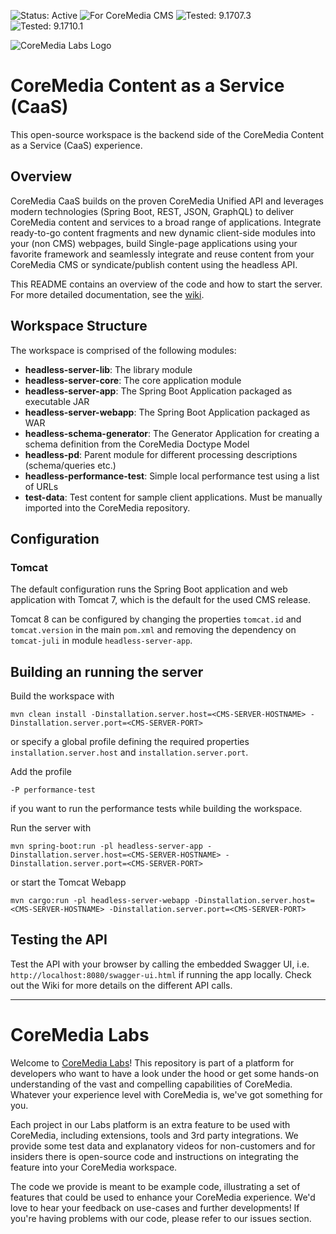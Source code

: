 ![Status: Active](https://documentation.coremedia.com/badges/badge_status_active.png "Status: Active")
![For CoreMedia CMS](https://documentation.coremedia.com/badges/badge_coremedia_cms.png "For CoreMedia CMS")
![Tested: 9.1707.3](https://documentation.coremedia.com/badges/badge_tested_coremedia_9-1707-3.png "Tested: 9.1707.3")
![Tested: 9.1710.1](https://documentation.coremedia.com/badges/badge_tested_coremedia_9-1710-1.png "Tested: 9.1710.1")

![CoreMedia Labs Logo](https://documentation.coremedia.com/badges/banner_coremedia_labs_wide.png "CoreMedia Labs Logo Title Text")


# CoreMedia Content as a Service (CaaS)

This open-source workspace is the backend side of the CoreMedia Content as a Service (CaaS) experience.

## Overview

CoreMedia CaaS builds on the proven CoreMedia Unified API and leverages modern technologies (Spring Boot, REST, JSON, GraphQL) to deliver CoreMedia content and services to a broad range of applications.
Integrate ready-to-go content fragments and new dynamic client-side modules into your (non CMS) webpages, build Single-page applications using your favorite framework and seamlessly integrate and reuse content from your CoreMedia CMS or syndicate/publish content using the headless API.

This README contains an overview of the code and how to start the server. For more detailed documentation, see the [wiki](https://github.com/CoreMedia/coremedia-headless-server/wiki). 


## Workspace Structure

The workspace is comprised of the following modules:
* **headless-server-lib**: The library module
* **headless-server-core**: The core application module
* **headless-server-app**: The Spring Boot Application packaged as executable JAR
* **headless-server-webapp**: The Spring Boot Application packaged as WAR
* **headless-schema-generator**: The Generator Application for creating a schema definition from the CoreMedia Doctype Model
* **headless-pd**: Parent module for different processing descriptions (schema/queries etc.)
* **headless-performance-test**: Simple local performance test using a list of URLs
* **test-data**: Test content for sample client applications. Must be manually imported into the CoreMedia repository. 


## Configuration

### Tomcat

The default configuration runs the Spring Boot application and web application with Tomcat 7, which is the default for the used CMS release.

Tomcat 8 can be configured by changing the properties `tomcat.id` and `tomcat.version` in the main `pom.xml` and removing the dependency
on `tomcat-juli` in module `headless-server-app`.


## Building an running the server

Build the workspace with
    
    mvn clean install -Dinstallation.server.host=<CMS-SERVER-HOSTNAME> -Dinstallation.server.port=<CMS-SERVER-PORT>
    
or specify a global profile defining the required properties `installation.server.host` and `installation.server.port`.

Add the profile 

    -P performance-test
    
if you want to run the performance tests while building the workspace.

Run the server with

    mvn spring-boot:run -pl headless-server-app -Dinstallation.server.host=<CMS-SERVER-HOSTNAME> -Dinstallation.server.port=<CMS-SERVER-PORT>

or start the Tomcat Webapp

    mvn cargo:run -pl headless-server-webapp -Dinstallation.server.host=<CMS-SERVER-HOSTNAME> -Dinstallation.server.port=<CMS-SERVER-PORT>


## Testing the API

Test the API with your browser by calling the embedded Swagger UI, i.e. `http://localhost:8080/swagger-ui.html` if running the app locally. 
Check out the Wiki for more details on the different API calls.


*******


# CoreMedia Labs

Welcome to [CoreMedia Labs](https://blog.coremedia.com/labs/)! This repository is part of a platform for developers who want to have a look under the hood or get some hands-on understanding of the vast and compelling capabilities of CoreMedia. Whatever your experience level with CoreMedia is, we've got something for you.

Each project in our Labs platform is an extra feature to be used with CoreMedia, including extensions, tools and 3rd party integrations. We provide some test data and explanatory videos for non-customers and for insiders there is open-source code and instructions on integrating the feature into your CoreMedia workspace. 

The code we provide is meant to be example code, illustrating a set of features that could be used to enhance your CoreMedia experience. We'd love to hear your feedback on use-cases and further developments! If you're having problems with our code, please refer to our issues section. 
